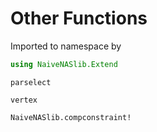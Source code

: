 # Other Functions

Imported to namespace by
```julia
using NaiveNASlib.Extend
```

```@docs
parselect
```
```@docs
vertex
```
```@docs
NaiveNASlib.compconstraint!
```